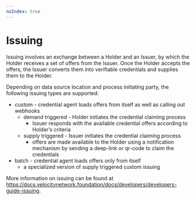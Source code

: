 ```yaml
---
noIndex: true
---
```


# Issuing

Issuing involves an exchange between a Holder and an Issuer, by which the Holder receives a set of offers from the Issuer. Once the Holder accepts the offers, the Issuer converts them into verifiable credentials and supplies them to the Holder.

Depending on data source location and process initiating party, the following issuing types are supported:

* custom - credential agent loads offers from itself as well as calling out webhooks
  * demand triggered - Holder initiates the credential claiming process
    * Issuer responds with the available credential offers according to Holder’s criteria
  * supply triggered - Issuer initiates the credential claiming process
    * offers are made available to the Holder using a notification mechanism by sending a deep-link or qr-code to claim the credentials
* batch - credential agent loads offers only from itself
  * a specialized version of supply triggered custom issuing

More information on issuing can be found at https://docs.velocitynetwork.foundation/docs/developers/developers-guide-issuing.
